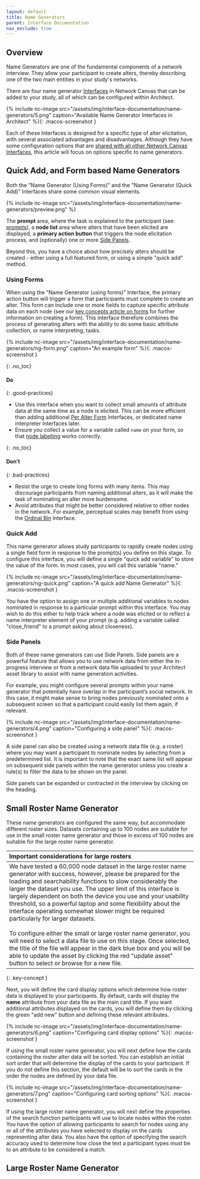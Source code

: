 ```yaml
---
layout: default
title: Name Generators
parent: Interface Documentation
nav_exclude: true
---
```

## Overview

Name Generators are one of the fundamental components of a network interview. They allow your participant to create alters, thereby describing one of the two main entities in your study's networks.

There are four name generator [Interfaces](../key-concepts/interfaces.md) in Network Canvas that can be added to your study, all of which can be configured within Architect.

{% include nc-image src="/assets/img/interface-documentation/name-generators/5.png" caption="Available Name Generator Interfaces in Architect" %}{: .macos-screenshot }

Each of these Interfaces is designed for a specific type of alter elicitation, with several associated advantages and disadvantages. Although they have some configuration options that are [shared with all other Network Canvas Interfaces](./shared.md), this article will focus on options specific to name generators.

## Quick Add, and Form based Name Generators

Both the "Name Generator (Using Forms)" and the "Name Generator (Quick Add)" Interfaces share some common visual elements.

{% include nc-image src="/assets/img/interface-documentation/name-generators/preview.png" %}

The **prompt** area, where the task is explained to the participant (see: [prompts](../key-concepts/prompts.md)), a **node list** area where alters that have been elicited are displayed, a **primary action button** that triggers the node elicitation process, and (optionally) one or more [Side Panels](#side-panels).

Beyond this, you have a choice about how precisely alters should be created - either using a full featured form, or using a simple "quick add" method.

### Using Forms

When using the "Name Generator (using forms)" Interface, the primary action button will trigger a form that participants must complete to create an alter. This form can include one or more fields to capture specific attribute data on each node (see our [key concepts article on forms](../key-concepts/forms.md) for further information on creating a form). This interface therefore combines the process of generating alters with the ability to do some basic attribute collection, or name interpreting, tasks.

{% include nc-image src="/assets/img/interface-documentation/name-generators/ng-form.png" caption="An example form" %}{: .macos-screenshot }

{: .no_toc}
#### Do

{: .good-practices}
- Use this interface when you want to collect small amounts of attribute data at the same time as a node is elicited. This can be more efficient than adding additional [Per Alter Form](./per-alter-form.md) Interfaces, or dedicated name interpreter Interfaces later.
- Ensure you collect a value for a variable called `name` on your form, so that [node labelling](../key-concepts/node-labelling.md) works correctly.

{: .no_toc}
#### Don't

{: .bad-practices}
- Resist the urge to create long forms with many items. This may discourage participants from naming additional alters, as it will make the task of nominating an alter more burdensome.
- Avoid attributes that might be better considered relative to other nodes in the network. For example, perceptual scales may benefit from using the [Ordinal Bin](./ordinal-bin.md) Interface.

### Quick Add

This name generator allows study participants to rapidly create nodes using a single field form in response to the prompt(s) you define on this stage. To configure this interface, you will define a single "quick add variable" to store the value of the form. In most cases, you will call this variable "name."

{% include nc-image src="/assets/img/interface-documentation/name-generators/ng-quick.png" caption="A quick add Name Generator" %}{: .macos-screenshot }

You have the option to assign one or multiple additional variables to nodes nominated in response to a particular prompt within this interface. You may wish to do this either to help track where a node was elicited or to reflect a name interpreter element of your prompt (e.g. adding a variable called "close_friend" to a prompt asking about closeness).

### Side Panels

Both of these name generators can use Side Panels. Side panels are a powerful feature that allows you to use network data from either the in-progress interview or from a network data file uploaded to your Architect asset library to assist with name generation activities.

For example, you might configure several prompts within your name generator that potentially have overlap in the participant’s social network. In this case, it might make sense to bring nodes previously nominated onto a subsequent screen so that a participant could easily list them again, if relevant.

{% include nc-image src="/assets/img/interface-documentation/name-generators/4.png" caption="Configuring a side panel" %}{: .macos-screenshot }

A side panel can also be created using a network data file (e.g. a roster) where you may want a participant to nominate nodes by selecting from a predetermined list. It is important to note that the exact same list will appear on subsequent side panels within the name generator unless you create a rule(s) to filter the data to be shown on the panel.

Side panels can be expanded or contracted in the interview by clicking on the heading.

## Small Roster Name Generator

These name generators are configured the same way, but accommodate different roster sizes. Datasets containing up to 100 nodes are suitable for use in the small roster name generator and those in excess of 100 nodes are suitable for the large roster name generator.

| Important considerations for large rosters                          |
| :----------------------------------------------------------- |
| We have tested a 60,000 node dataset in the large roster name generator with success, however, please be prepared for the loading and searchability functions to slow considerably the larger the dataset you use. The upper limit of this interface is largely dependent on both the device you use and your usability threshold, so a powerful laptop and some flexibility about the interface operating somewhat slower might be required particularly for larger datasets.<br/><br/> To configure either the small or large roster name generator, you will need to select a data file to use on this stage. Once selected, the title of the file will appear in the dark blue box and you will be able to update the asset by clicking the red "update asset" button to select or browse for a new file.|
{: .key-concept }

Next, you will define the card display options which determine how roster data is displayed to your participants. By default, cards will display the **name** attribute from your data file as the main card title. If you want additional attributes displayed on the cards, you will define them by clicking the green "add new" button and defining these relevant attributes.

{% include nc-image src="/assets/img/interface-documentation/name-generators/6.png" caption="Configuring card display options" %}{: .macos-screenshot }

If using the small roster name generator, you will next define how the cards containing the roster alter data will be sorted. You can establish an initial sort order that will determine the display of the cards to your participant. If you do not define this section, the default will be to sort the cards in the order the nodes are defined by your data file. 

{% include nc-image src="/assets/img/interface-documentation/name-generators/7.png" caption="Configuring card sorting options" %}{: .macos-screenshot }

If using the large roster name generator, you will next define the properties of the search function participants will use to locate nodes within the roster. You have the option of allowing participants to search for nodes using any or all of the attributes you have selected to display on the cards representing alter data. You also have the option of specifying the search accuracy used to determine how close the text a participant types must be to an attribute to be considered a match.

## Large Roster Name Generator


